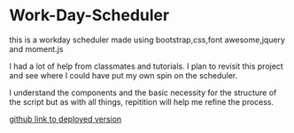 # Work-Day-Scheduler
this is a workday scheduler made using bootstrap,css,font awesome,jquery and moment.js

I had a lot of help from classmates and tutorials. I plan to revisit this project and see where I could have put my own spin on the scheduler.

I understand the components and the basic necessity for the structure of the script but as with all things, repitition will help me refine the process. 

[github link to deployed version](https://zaguilar.github.io/Work-Day-Scheduler/.)



